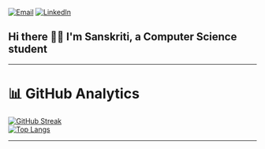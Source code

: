 [![Email](https://img.shields.io/badge/email-hi%40sanskritisourabh907@gmail.com-EA4335.svg?style=flat-square&logo=minutemailer&logoColor=white&labelColor=3C3744)](mailto:sanskritisourabh907@gmail.com)
[![LinkedIn](https://img.shields.io/badge/LinkedIn-0077B5?style=flat&logo=linkedin&logoColor=white)](https://www.linkedin.com/in/sanskriti-saurabh/)  

## Hi there 👋🏻 I'm **Sanskriti**, a Computer Science student



---
# 📊 **GitHub Analytics**
[![GitHub Streak](https://streak-stats.demolab.com?user=SanskritiSaurabh&theme=dark&hide_border=true&date_format=j%20M%5B%20Y%5D)](https://git.io/streak-stats)  
[![Top Langs](https://github-readme-stats.vercel.app/api/top-langs/?username=SanskritiSaurabh&layout=compact&theme=dark&hide_border=true)](https://github.com/SanskritiSaurabh)  


---


